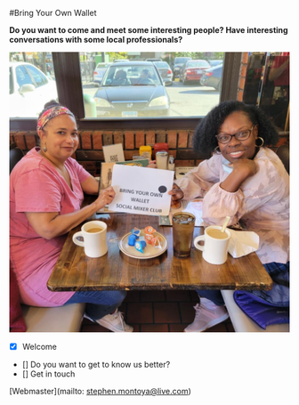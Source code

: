 #Bring Your Own Wallet

**Do you want to come and meet some interesting people?  Have interesting conversations with some local professionals?**

![Bring Your Own Wallet](images/LetsGetTogether.png)

- [x] Welcome
- [] Do you want to get to know us better?
- [] Get in touch

[Webmaster](mailto: stephen.montoya@live.com)

